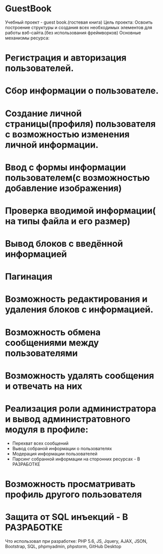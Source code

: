 # GuestBook
Учебный проект - guest book.(гостевая книга)
Цель проекта:
Освоить построение структуры и создания всех необходимых элементов для работы вэб-сайта.(без использования фреймворков)
Основные механизмы ресурса:
# Регистрация и авторизация пользователей.
# Сбор информации о пользователе.
# Создание личной страницы(профиля) пользователя с возможностью изменения личной информации.
# Ввод с формы информации пользователем(с возможностью добавление изображения)
# Проверка вводимой информации( на типы файла и его размер)
# Вывод блоков с введённой информацией
# Пагинация
# Возможность редактирования и удаления блоков с информацией.
# Возможность обмена сообщениями между пользователями
# Возможность удалять сообщения и отвечать на них
# Реализация роли администратора и вывод администратовного модуля в профиле:
- Перехват всех сообщений
- Вывод собраной информации о пользователях
- Модерация информации пользователей
- Парсинг собранной информации на сторонних ресурсах - В РАЗРАБОТКЕ
# Возможность просматривать профиль другого пользователя
# Защита от SQL инъекций - В РАЗРАБОТКЕ 

Что использовал при разработке:
PHP 5.6, JS, Jquery, AJAX, JSON, Bootstrap, SQL, phpmyadmin, phpstorm, GitHub Desktop

